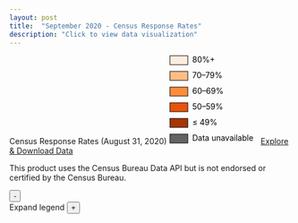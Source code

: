 ```yaml
---
layout: post
title:  "September 2020 - Census Response Rates"
description: "Click to view data visualization"
---
```

<main id="map" class="map"></main>
<aside class="legend__wrapper legend__wrapper--datacommon">
  <div class="legend" style="max-height: 309px;">
    <span class="legend__title legend__title--datacommon">Census Response Rates (August 31, 2020)</span>
    <svg height="160" width="160">
      <rect x="2" y="2" width="32" height="16" fill="#feedde" stroke="black" stroke-width="1px" />
      <text x="42" y="14" class="legend__entry legend__entry--datacommon">80%+</text>
      <rect x="2" y="30" width="32" height="16" fill="#fdbe85" stroke="black" stroke-width="1px"  />
      <text x="42" y="42" class="legend__entry legend__entry--datacommon">70–⁠79%</text>
      <rect x="2" y="58" width="32" height="16" fill="#fd8d3c" stroke="black" stroke-width="1px"  />
      <text x="42" y="70" class="legend__entry legend__entry--datacommon">60–⁠69%</text>
      <rect x="2" y="86" width="32" height="16" fill="#e6550d" stroke="black" stroke-width="1px"  />
      <text x="42" y="98" class="legend__entry legend__entry--datacommon">50–⁠59%</text>
      <rect x="2" y="114" width="32" height="16" fill="#a63603" stroke="black" stroke-width="1px"  />
      <text x="42" y="126" class="legend__entry legend__entry--datacommon">≤ 49%</text>
      <rect x="2" y="142" width="32" height="16" fill="#636363" stroke="black" stroke-width="1px"  />
      <text x="42" y="154" class="legend__entry legend__entry--datacommon">Data unavailable</text>
    </svg>
    <a href="https://www2.census.gov/programs-surveys/decennial/2020/data/2020map/2020/" target="_PARENT" class="legend__title legend__title--datacommon">Explore & Download Data</a>
    <p class="legend__disclaimer legend__disclaimer--datacommon">This product uses the Census Bureau Data API but is not endorsed or certified by the Census Bureau.</p>
  </div>
  <button type="button" class="button__collapsible button__collapsible--minus">-</button>
  <div>
    <label for="button__collapsible--plus" class="maximize-instructions legend__entry legend__entry--datacommon">Expand legend</label>
    <button type="button" class="button__collapsible button__collapsible--plus">+</button>
  </div>
</aside>

<script src="{{'assets/javascripts/census-response-map.js' | absolute_url }}" type="module"></script>